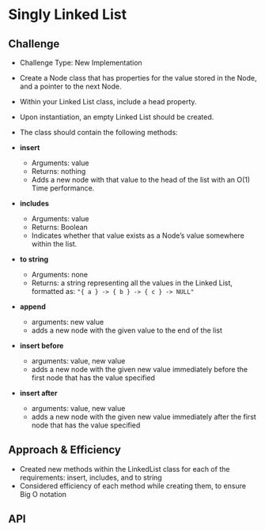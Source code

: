 # Singly Linked List
<!-- Short summary or background information -->

## Challenge

- Challenge Type: New Implementation
- Create a Node class that has properties for the value stored in the Node, and a pointer to the next Node.
- Within your Linked List class, include a head property.
- Upon instantiation, an empty Linked List should be created.
- The class should contain the following methods:
- **insert**
  - Arguments: value
  - Returns: nothing
  - Adds a new node with that value to the head of the list with an O(1) Time performance.
- **includes**
  - Arguments: value
  - Returns: Boolean
  - Indicates whether that value exists as a Node’s value somewhere within the list.
- **to string**
  - Arguments: none
  - Returns: a string representing all the values in the Linked List, formatted as:
`"{ a } -> { b } -> { c } -> NULL"`

- **append**
  - arguments: new value
  - adds a new node with the given value to the end of the list
- **insert before**
  - arguments: value, new value
  - adds a new node with the given new value immediately before the first node that has the value specified
- **insert after**
  - arguments: value, new value
  - adds a new node with the given new value immediately after the first node that has the value specified

## Approach & Efficiency

- Created new methods within the LinkedList class for each of the requirements: insert, includes, and to string
- Considered efficiency of each method while creating them, to ensure Big O notation

## API
<!-- Description of each method publicly available to your Linked List -->
